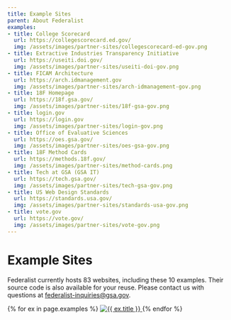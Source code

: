 ```yaml
---
title: Example Sites
parent: About Federalist
examples:
- title: College Scorecard
  url: https://collegescorecard.ed.gov/
  img: /assets/images/partner-sites/collegescorecard-ed-gov.png
- title: Extractive Industries Transparency Initiative
  url: https://useiti.doi.gov/
  img: /assets/images/partner-sites/useiti-doi-gov.png
- title: FICAM Architecture
  url: https://arch.idmanagement.gov
  img: /assets/images/partner-sites/arch-idmanagement-gov.png
- title: 18F Homepage
  url: https://18f.gsa.gov/
  img: /assets/images/partner-sites/18f-gsa-gov.png
- title: login.gov
  url: https://login.gov
  img: /assets/images/partner-sites/login-gov.png
- title: Office of Evaluative Sciences
  url: https://oes.gsa.gov/
  img: /assets/images/partner-sites/oes-gsa-gov.png
- title: 18F Method Cards
  url: https://methods.18f.gov/
  img: /assets/images/partner-sites/method-cards.png
- title: Tech at GSA (GSA IT)
  url: https://tech.gsa.gov/
  img: /assets/images/partner-sites/tech-gsa-gov.png
- title: US Web Design Standards
  url: https://standards.usa.gov/
  img: /assets/images/partner-sites/standards-usa-gov.png
- title: vote.gov
  url: https://vote.gov/
  img: /assets/images/partner-sites/vote-gov.png
---
```


# Example Sites

Federalist currently hosts 83 websites, including these 10 examples. Their source code is also available for your reuse. Please contact us with questions at federalist-inquiries@gsa.gov.

{% for ex in page.examples %}
  <a class='screenshot' href='{{ ex.url }}'>
    <img src='{{site.baseurl}}{{ ex.img }}' alt='{{ ex.title }}'>
  </a>
{% endfor %}
